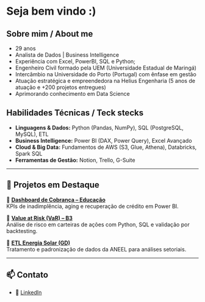 # Seja bem vindo :)

## Sobre mim / About me

- 29 anos
- Analista de Dados | Business Intelligence 
- Experiência com Excel, PowerBI, SQL e Python;
- Engenheiro Civil formado pela UEM (Universidade Estadual de Maringá)  
- Intercâmbio na Universidade do Porto (Portugal) com ênfase em gestão  
- Atuação estratégica e empreendedora na Helius Engenharia (5 anos de atuação e +200 projetos entregues)
- Aprimorando conhecimento em Data Science

## Habilidades Técnicas / Teck stecks
- **Linguagens & Dados:** Python (Pandas, NumPy), SQL (PostgreSQL, MySQL), ETL  
- **Business Intelligence:** Power BI (DAX, Power Query), Excel Avançado  
- **Cloud & Big Data:** Fundamentos de AWS (S3, Glue, Athena), Databricks, Spark SQL  
- **Ferramentas de Gestão:** Notion, Trello, G-Suite  

---

## 📌 Projetos em Destaque
🔹 [**Dashboard de Cobrança – Educação**](#)  
KPIs de inadimplência, aging e recuperação de crédito em Power BI.  

🔹 [**Value at Risk (VaR) – B3**](#)  
Análise de risco em carteiras de ações com Python, SQL e validação por backtesting.  

🔹 [**ETL Energia Solar (GD)**](#)  
Tratamento e padronização de dados da ANEEL para análises setoriais.  

---

## 📫 Contato

- 💼 [LinkedIn](https://linkedin.com/in/SEULINK)  

